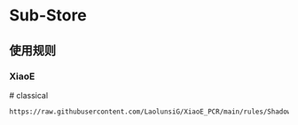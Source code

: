 # Sub-Store

## 使用规则
### XiaoE
\# classical
```
https://raw.githubusercontent.com/LaolunsiG/XiaoE_PCR/main/rules/Shadowrocket/Sub_Store/Sub_Store_Classical.list
```
